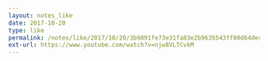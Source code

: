 ```yaml
---
layout: notes_like
date: 2017-10-20
type: like
permalink: /notes/like/2017/10/20/3b9891fe73e31fa83e2b9635543ff00d64dece24.html
ext-url: https://www.youtube.com/watch?v=njw8VLTCvkM
---
```


